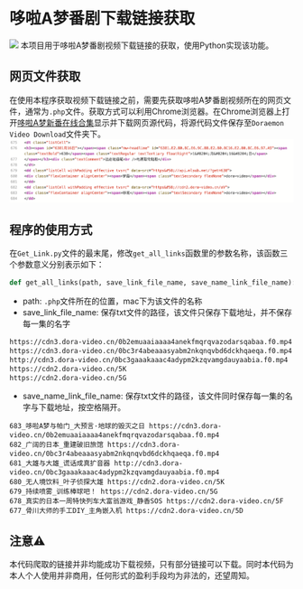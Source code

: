 # 哆啦A梦番剧下载链接获取
![](https://github.com/HuangRunHua/Doraemon-Video-Download/blob/main/cover.png)
本项目用于哆啦A梦番剧视频下载链接的获取，使用Python实现该功能。

## 网页文件获取
在使用本程序获取视频下载链接之前，需要先获取哆啦A梦番剧视频所在的网页文件，通常为`.php`文件。获取方式可以利用Chrome浏览器。在Chrome浏览器上打开[哆啦A梦新番在线合集](https://www.dora-family.com/index.php?title=Resource:TV&variant=zh)显示并下载网页源代码，将源代码文件保存至`Doraemon Video Download`文件夹下。
![](https://github.com/HuangRunHua/Doraemon-Video-Download/blob/main/phpfile.png)

## 程序的使用方式
在`Get_Link.py`文件的最末尾，修改`get_all_links`函数里的参数名称，该函数三个参数意义分别表示如下：
```python
def get_all_links(path, save_link_file_name, save_name_link_file_name):
```

- path: `.php`文件所在的位置，mac下为该文件的名称
- save_link_file_name: 保存txt文件的路径，该文件只保存下载地址，并不保存每一集的名字
```
https://cdn3.dora-video.cn/0b2emuaaiaaaa4anekfmqrqvazodarsqabaa.f0.mp4
https://cdn3.dora-video.cn/0bc3r4abeaaasyabm2nkqnqvbd6dckhqaeqa.f0.mp4
http://cdn3.dora-video.cn/0bc3gaaakaaac4adypm2kzqvamgdauyaabia.f0.mp4
https://cdn2.dora-video.cn/5K
https://cdn2.dora-video.cn/5G
```
- save_name_link_file_name: 保存txt文件的路径，该文件同时保存每一集的名字与下载地址，按空格隔开。
```
683_哆啦A梦与帕门_大预言·地球的毁灭之日 https://cdn3.dora-video.cn/0b2emuaaiaaaa4anekfmqrqvazodarsqabaa.f0.mp4
682_广阔的日本_重建破旧旅馆 https://cdn3.dora-video.cn/0bc3r4abeaaasyabm2nkqnqvbd6dckhqaeqa.f0.mp4
681_大雄与大雄_谎话成真扩音器 http://cdn3.dora-video.cn/0bc3gaaakaaac4adypm2kzqvamgdauyaabia.f0.mp4
680_无人境饮料_叶子侦探大雄 https://cdn2.dora-video.cn/5K
679_持续喷雾_训练棒球吧！ https://cdn2.dora-video.cn/5G
678_真实的日本一周特快列车大富翁游戏_静香SOS https://cdn2.dora-video.cn/5F
677_骨川大师的手工DIY_主角嵌入机 https://cdn2.dora-video.cn/5D
```

## 注意⚠️
本代码爬取的链接并非均能成功下载视频，只有部分链接可以下载。同时本代码为本人个人使用并非商用，任何形式的盈利手段均为非法的，还望周知。
